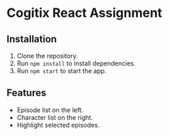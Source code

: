 # Cogitix React Assignment

## Installation

1. Clone the repository.
2. Run `npm install` to install dependencies.
3. Run `npm start` to start the app.

## Features

- Episode list on the left.
- Character list on the right.
- Highlight selected episodes.
